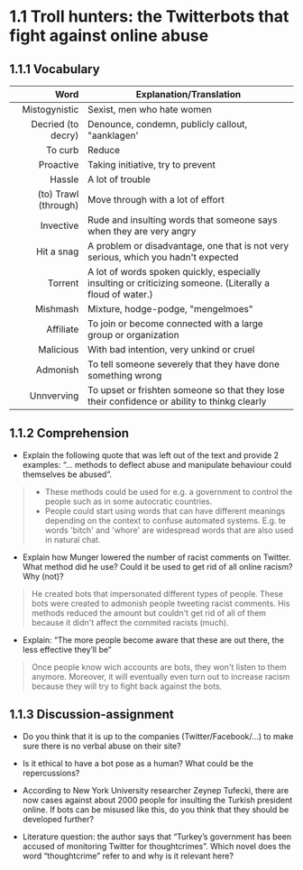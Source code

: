 # 1.1 Troll hunters: the Twitterbots that fight against online abuse
## 1.1.1 Vocabulary

| Word | Explanation/Translation |
| ---: | --- |
| Mistogynistic | Sexist, men who hate women |
| Decried (to decry) | Denounce, condemn, publicly callout, "aanklagen' |
| To curb | Reduce |
| Proactive | Taking initiative, try to prevent |
| Hassle |  A lot of trouble |
| (to) Trawl (through) | Move through with a lot of effort |
| Invective | Rude and insulting words that someone says when they are very angry |
| Hit a snag | A problem or disadvantage, one that is not very serious, which you hadn't expected |
| Torrent | A lot of words spoken quickly, especially insulting or criticizing someone. (Literally a floud of water.) |
| Mishmash | Mixture, hodge-podge, "mengelmoes" |
| Affiliate | To join or become connected with a large group or organization |
| Malicious | With bad intention, very unkind or cruel |
| Admonish | To tell someone severely that they have done something wrong |
| Unnverving | To upset or frishten someone so that they lose their confidence or ability to thinkg clearly |

## 1.1.2 Comprehension

* Explain the following quote that was left out of the text and provide 2 examples: “… methods to deflect abuse and manipulate behaviour could themselves be abused”.
> * These methods could be used for e.g. a government to control the people such as in some autocratic countries.
> * People could start using words that can have different meanings depending on the context to confuse automated systems. E.g. te words 'bitch' and 'whore' are widespread words that are also used in natural chat.

* Explain how Munger lowered the number of racist comments on Twitter. What method did he use? Could it be used to get rid of all online racism? Why (not)?
> He created bots that impersonated different types of people. These bots were created to admonish people tweeting racist comments. His methods reduced the amount but couldn't get rid of all of them because it didn't affect the commited racists (much).

* Explain: “The more people become aware that these are out there, the less effective they’ll be”
> Once people know wich accounts are bots, they won't listen to them anymore. Moreover, it will eventually even turn out to increase racism because they will try to fight back against the bots.

## 1.1.3 Discussion-assignment

* Do you think that it is up to the companies (Twitter/Facebook/…) to make sure there is no verbal abuse on their site?

* Is it ethical to have a bot pose as a human? What could be the repercussions?

* According to New York University researcher Zeynep Tufecki, there are now cases against about 2000 people for insulting the Turkish president online. If bots can be misused like this, do you think that they should be developed further?

* Literature question: the author says that “Turkey’s government has been accused of monitoring Twitter for thoughtcrimes”. Which novel does the word “thoughtcrime” refer to and why is it relevant here?
